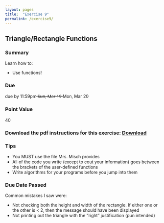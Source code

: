 ```yaml
---
layout: pages
title:  "Exercise 9"
permalink: /exercise9/
---
```


## Triangle/Rectangle Functions 

### Summary

Learn how to:

- Use functions!

### Due
due by 11:59pm ̶S̶u̶n̶,̶ ̶M̶a̶r̶ ̶1̶9̶  Mon, Mar 20

### Point Value
40

### Download the pdf instructions for this exercise: [Download](https://github.com/jeungsook/cs135/raw/master/exercises/pdf/CS%20135%20Spring%202017%20Exercise%20%239.pdf)

### Tips
- You MUST use the file Mrs. Misch provides
- All of the code you write (except to cout your information) goes between the brackets of the user-defined functions
- Write algorithms for your programs before you jump into them

### Due Date Passed

Common mistakes I saw were:

- Not checking both the height and width of the rectangle. If either one or the other is < 2, then the message should have been displayed
- Not printing out the triangle with the “right” justification (pun intended)
